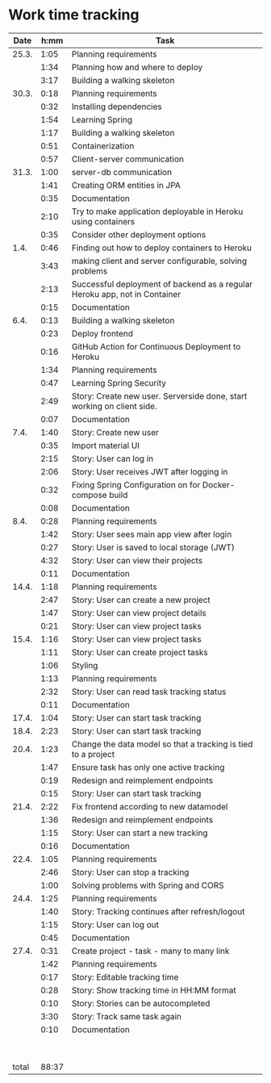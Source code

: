 # Work time tracking

| Date  | h:mm  | Task                                                                       |
| ----- | ----- | -------------------------------------------------------------------------- |
| 25.3. | 1:05  | Planning requirements                                                      |
|       | 1:34  | Planning how and where to deploy                                           |
|       | 3:17  | Building a walking skeleton                                                |
| 30.3. | 0:18  | Planning requirements                                                      |
|       | 0:32  | Installing dependencies                                                    |
|       | 1:54  | Learning Spring                                                            |
|       | 1:17  | Building a walking skeleton                                                |
|       | 0:51  | Containerization                                                           |
|       | 0:57  | Client-server communication                                                |
| 31.3. | 1:00  | server-db communication                                                    |
|       | 1:41  | Creating ORM entities in JPA                                               |
|       | 0:35  | Documentation                                                              |
|       | 2:10  | Try to make application deployable in Heroku using containers              |
|       | 0:35  | Consider other deployment options                                          |
| 1.4.  | 0:46  | Finding out how to deploy containers to Heroku                             |
|       | 3:43  | making client and server configurable, solving problems                    |
|       | 2:13  | Successful deployment of backend as a regular Heroku app, not in Container |
|       | 0:15  | Documentation                                                              |
| 6.4.  | 0:13  | Building a walking skeleton                                                |
|       | 0:23  | Deploy frontend                                                            |
|       | 0:16  | GitHub Action for Continuous Deployment to Heroku                          |
|       | 1:34  | Planning requirements                                                      |
|       | 0:47  | Learning Spring Security                                                   |
|       | 2:49  | Story: Create new user. Serverside done, start working on client side.     |
|       | 0:07  | Documentation                                                              |
| 7.4.  | 1:40  | Story: Create new user                                                     |
|       | 0:35  | Import material UI                                                         |
|       | 2:15  | Story: User can log in                                                     |
|       | 2:06  | Story: User receives JWT after logging in                                  |
|       | 0:32  | Fixing Spring Configuration on for Docker-compose build                    |
|       | 0:08  | Documentation                                                              |
| 8.4.  | 0:28  | Planning requirements                                                      |
|       | 1:42  | Story: User sees main app view after login                                 |
|       | 0:27  | Story: User is saved to local storage (JWT)                                |
|       | 4:32  | Story: User can view their projects                                        |
|       | 0:11  | Documentation                                                              |
| 14.4. | 1:18  | Planning requirements                                                      |
|       | 2:47  | Story: User can create a new project                                       |
|       | 1:47  | Story: User can view project details                                       |
|       | 0:21  | Story: User can view project tasks                                         |
| 15.4. | 1:16  | Story: User can view project tasks                                         |
|       | 1:11  | Story: User can create project tasks                                       |
|       | 1:06  | Styling                                                                    |
|       | 1:13  | Planning requirements                                                      |
|       | 2:32  | Story: User can read task tracking status                                  |
|       | 0:11  | Documentation                                                              |
| 17.4. | 1:04  | Story: User can start task tracking                                        |
| 18.4. | 2:23  | Story: User can start task tracking                                        |
| 20.4. | 1:23  | Change the data model so that a tracking is tied to a project              |
|       | 1:47  | Ensure task has only one active tracking                                   |
|       | 0:19  | Redesign and reimplement endpoints                                         |
|       | 0:15  | Story: User can start task tracking                                        |
| 21.4. | 2:22  | Fix frontend according to new datamodel                                    |
|       | 1:36  | Redesign and reimplement endpoints                                         |
|       | 1:15  | Story: User can start a new tracking                                       |
|       | 0:16  | Documentation                                                              |
| 22.4. | 1:05  | Planning requirements                                                      |
|       | 2:46  | Story: User can stop a tracking                                            |
|       | 1:00  | Solving problems with Spring and CORS                                      |
| 24.4. | 1:25  | Planning requirements                                                      |
|       | 1:40  | Story: Tracking continues after refresh/logout                             |
|       | 1:15  | Story: User can log out                                                    |
|       | 0:45  | Documentation                                                              |
| 27.4. | 0:31  | Create project - task - many to many link                                  |
|       | 1:42  | Planning requirements                                                      |
|       | 0:17  | Story: Editable tracking time                                              |
|       | 0:28  | Story: Show tracking time in HH:MM format                                  |
|       | 0:10  | Story: Stories can be autocompleted                                        |
|       | 3:30  | Story: Track same task again                                               |
|       | 0:10  | Documentation                                                              |
|       |       |                                                                            |
|       |       |                                                                            |
|       |       |                                                                            |
|       |       |                                                                            |
|       |       |                                                                            |
|       |       |                                                                            |
|       |       |                                                                            |
|       |       |                                                                            |
| total | 88:37 |                                                                            |
